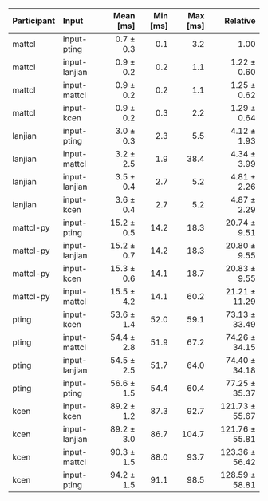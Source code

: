 | Participant | Input | Mean [ms] | Min [ms] | Max [ms] | Relative |
|:---|:---|---:|---:|---:|---:|
| mattcl | input-pting | 0.7 ± 0.3 | 0.1 | 3.2 | 1.00 |
| mattcl | input-lanjian | 0.9 ± 0.2 | 0.2 | 1.1 | 1.22 ± 0.60 |
| mattcl | input-mattcl | 0.9 ± 0.2 | 0.2 | 1.1 | 1.25 ± 0.62 |
| mattcl | input-kcen | 0.9 ± 0.2 | 0.3 | 2.2 | 1.29 ± 0.64 |
| lanjian | input-pting | 3.0 ± 0.3 | 2.3 | 5.5 | 4.12 ± 1.93 |
| lanjian | input-mattcl | 3.2 ± 2.5 | 1.9 | 38.4 | 4.34 ± 3.99 |
| lanjian | input-lanjian | 3.5 ± 0.4 | 2.7 | 5.2 | 4.81 ± 2.26 |
| lanjian | input-kcen | 3.6 ± 0.4 | 2.7 | 5.2 | 4.87 ± 2.29 |
| mattcl-py | input-pting | 15.2 ± 0.5 | 14.2 | 18.3 | 20.74 ± 9.51 |
| mattcl-py | input-lanjian | 15.2 ± 0.7 | 14.2 | 18.3 | 20.80 ± 9.55 |
| mattcl-py | input-kcen | 15.3 ± 0.6 | 14.1 | 18.7 | 20.83 ± 9.55 |
| mattcl-py | input-mattcl | 15.5 ± 4.2 | 14.1 | 60.2 | 21.21 ± 11.29 |
| pting | input-kcen | 53.6 ± 1.4 | 52.0 | 59.1 | 73.13 ± 33.49 |
| pting | input-mattcl | 54.4 ± 2.8 | 51.9 | 67.2 | 74.26 ± 34.15 |
| pting | input-lanjian | 54.5 ± 2.5 | 51.7 | 64.0 | 74.40 ± 34.18 |
| pting | input-pting | 56.6 ± 1.5 | 54.4 | 60.4 | 77.25 ± 35.37 |
| kcen | input-kcen | 89.2 ± 1.2 | 87.3 | 92.7 | 121.73 ± 55.67 |
| kcen | input-lanjian | 89.2 ± 3.0 | 86.7 | 104.7 | 121.76 ± 55.81 |
| kcen | input-mattcl | 90.3 ± 1.5 | 88.0 | 93.7 | 123.36 ± 56.42 |
| kcen | input-pting | 94.2 ± 1.5 | 91.1 | 98.5 | 128.59 ± 58.81 |
